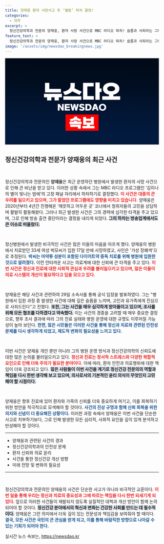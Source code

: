 ```yaml
---
title: 양재웅 환자 사망사고 후 ‘별밤’ 하차 결정!
categories:
  - 의학
excerpt: >
  정신건강의학과 전문의 양재웅, 환자 사망 사건으로 MBC 라디오 하차! 슬픔과 사죄라는 그의 메시지 뒤에 숨겨진 진실은? 클릭해 더 알아보세요!
feature_text: >
  정신건강의학과 전문의 양재웅, 환자 사망 사건으로 MBC 라디오 하차! 슬픔과 사죄라는 그의 메시지 뒤에 숨겨진 진실은? 클릭해 더 알아보세요!
image: '/assets/img/newsdao_breakingnews.jpg'
---
```


<p><img src="/assets/img/newsdao_breakingnews.jpg" alt="implanttips 속보" /></p>

<h2 data-ke-size="size26">정신건강의학과 전문가 양재웅의 최근 사건</h2>

<p data-ke-size="size16">&nbsp;</p>

<p>정신건강의학과 전문의인 <strong>양재웅</strong>은 최근 운영하던 병원에서 발생한 환자의 사망 사건으로 인해 큰 비난을 받고 있다. 이러한 상황 속에서 그는 MBC 라디오 프로그램인 ‘김이나의 별이 빛나는 밤에’의 고정 패널 자리에서 하차하기로 결정했다. <b><span style="color: #ee2323;">이 사건은 대중의 큰 우려를 일으키고 있으며, 그가 맡았던 프로그램에도 영향을 미치고 있습니다.</span></b> 양재웅은 2020년부터 4년간 진행해온 ‘깨끗하고 어두운 곳’ 코너에서 청취자들의 고민을 상담하며 활발히 활동해왔다. 그러나 최근 발생한 사건은 그의 경력에 심각한 타격을 주고 있으며, 그로 인해 방송 출연 중단이라는 결정을 내리게 되었다. <b><span style="background-color: #21538527;">그의 하차는 방송업계에서도 큰 이슈로 떠올랐다.</span></b></p>

<p data-ke-size="size16">&nbsp;</p>

<p>정신병원에서 발생한 비극적인 사건은 많은 이들의 마음을 아프게 했다. 양재웅의 병원에서 치료받던 33세 여성 박모씨가 입원 17일 만에 사망하였고, 사인은 '가성 장폐색'으로 추정된다. <b><span style="color: #1a5490;">박씨는 마약류 성분이 포함된 다이어트약 중독 치료를 위해 병원에 입원한 것으로 알려졌다.</span></b> 이런 안타까운 사고는 의료계에 대한 신뢰에 큰 타격을 주고 있다. <b><span style="color: #ee2323;">이번 사건은 정신과 진료에 대한 사회적 관심과 우려를 불러일으키고 있으며, 많은 이들이 의료 시스템의 개선이 필요하다고 입을 모으고 있다.</span></b></p>

<p data-ke-size="size16">&nbsp;</p>

<p>양재웅은 해당 사건과 관련하여 29일 소속사를 통해 공식 입장을 발표하였다. 그는 "병원에서 입원 과정 중 발생한 사건에 대해 깊은 슬픔을 느끼며, 고인과 유가족에게 진심으로 사죄드린다"고 전했다. <b><span style="background-color: #21538527;">또한, 그는 사건을 매우 심각하게 받아들이고 있으며, 조사를 위해 모든 협조를 다하겠다고 약속했다.</span></b> 이는 사건의 경중을 고려할 때 매우 중요한 결정으로, 향후 조사 결과에 따라 그의 진료 실태와 병원 운영에 대한 규명도 이루어질 가능성이 높아 보인다. <b><span style="color: #1a5490;">한편, 많은 시민들은 이러한 사건을 통해 정신과 치료와 관련된 안전성 문제를 다시 생각하게 되었고, 제도적 변화의 필요성을 느끼고 있다.</span></b></p>

<p data-ke-size="size16">&nbsp;</p>

<p>이번 사건은 양재웅 개인 뿐만 아니라 그의 병원 운영 방식과 정신건강의학의 신뢰도에 대한 많은 논의를 불러일으키고 있다. <b><span style="color: #ee2323;">정신과 진료는 정서적 스트레스와 다양한 복합적 요인으로 인해 더욱 주의가 필요한 분야이다.</span></b> 이에 따라, 환자 안전과 의료행위에 대한 책임이 더욱 강조되고 있다. <b><span style="background-color: #21538527;">많은 사람들이 이번 사건을 계기로 정신건강 전문의의 역할과 책임을 다시 한번 생각해 보고 있으며, 의사로서의 기본적인 윤리 의식이 무엇인지 고민해야 할 시점이다.</span></b></p>

<p data-ke-size="size16">&nbsp;</p>

<p>양재웅은 향후 진료에 있어 환자와 가족의 신뢰를 더욱 중요하게 여기고, 이를 회복하기 위한 방안을 적극적으로 모색해야 할 것이다. <b><span style="color: #1a5490;">사건의 진상 규명과 함께 신뢰 회복을 위한 의지와 신념이 더 중요해진 상황이다.</span></b> 이러한 과정 속에서 양재웅은 이번 사건을 단순한 사고로 치부하기보다, 그로 인해 발생한 모든 심리적, 사회적 요인을 깊이 있게 분석하고 반성해야 할 것이다. </p>

<hr />

<ul>
<li>양재웅과 관련된 사건의 경과</li>
<li>정신건강의학과의 안전성 문제</li>
<li>환자 신뢰와 의료 윤리</li>
<li>사건을 통한 정신건강 개선 방향</li>
<li>미래 전망 및 변화의 필요성</li>
</ul>

<hr />

<p data-ke-size="size16">&nbsp;</p>

<p>정신건강의학과 전문의인 양재웅의 사건은 단순한 사고가 아니라 비극적인 교훈이다. <b><span style="color: #ee2323;">이번 일을 통해 우리는 정신과 치료의 중요성과 그에 따르는 책임을 다시 한번 되새기게 되었다.</span></b> 앞으로 이러한 사건들이 재발되지 않도록 실질적인 대책과 개선 방안이 함께 논의되어야 할 것이다. <b><span style="background-color: #21538527;">정신건강 분야에서의 혁신과 변화는 건강한 사회를 만드는 데 필수적이다.</span></b> 양재웅은 그런 의미에서 더욱 깊이 있는 전문성과 책임감을 보여줘야 할 때이다. <b><span style="color: #1a5490;">결국, 모든 사건은 국민의 큰 관심을 받게 되고, 이를 통해 바람직한 방향으로 나아갈 수 있는 기회가 되어야 한다.</span></b></p>
실시간 뉴스 속보는, <a href="https://newsdao.kr" rel="dofollow">https://newsdao.kr</a>



